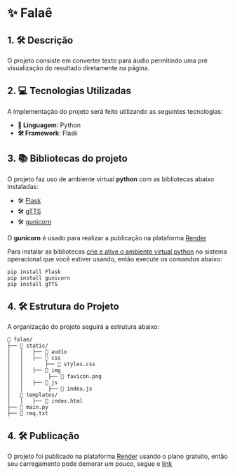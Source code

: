 # ✨ Falaê

## 1. 🛠 Descrição
O projeto consiste em converter texto para áudio permitindo uma pré visualização do resultado diretamente na página.

## 2. 💻 Tecnologias Utilizadas
A implementação do projeto será feito utilizando as seguintes tecnologias:
- **📝 Linguagem**: Python
- **🛠 Framework**: Flask

## 3. 📚 Bibliotecas do projeto
O projeto faz uso de ambiente virtual **python** com as bibliotecas abaixo instaladas:
- 🛠 [Flask](https://flask.palletsprojects.com/en/stable/)
- 🛠 [gTTS](https://gtts.readthedocs.io/en/latest/)
- 🛠 [gunicorn](https://gunicorn.org/)

O **gunicorn** é usado para realizar a publicação na plataforma [Render](https://render.com/)

Para instalar as bibliotecas <ins>crie e ative o ambiente virtual python</ins> no sistema operacional que você estiver usando, então execute os comandos abaixo:
```
pip install Flask
pip install gunicorn
pip install gTTS
```

## 4. 🛠 Estrutura do Projeto
A organização do projeto seguirá a estrutura abaixo:
```
📁 falae/
├── 📁 static/
│   │   ├── 📁 audio
│   │   ├── 📁 css
│   │       ├── 📄 styles.css
│   │   ├── 📁 img
│   │        ├── 📄 favicon.png
│   │   ├── 📁 js
│   │        ├── 📄 index.js
│   📁 templates/
│   │   ├── 📄 index.html
├── 📄 main.py
├── 📄 req.txt
```

## 4. 🛠 Publicação
O projeto foi publicado na plataforma [Render](https://render.com/) usando o plano gratuito, então seu carregamento pode demorar um pouco, segue o [link](https://falae-yao3.onrender.com/)